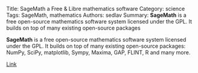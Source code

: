 Title: SageMath a Free & Libre mathematics software
Category: science
Tags: SageMath, mathematics
Authors: sedlav
Summary: **SageMath** is a free open-source mathematics software system licensed under the GPL. It builds on top of many existing open-source packages

**SageMath** is a free open-source mathematics software system licensed under the GPL. It builds on top of many existing open-source packages: NumPy, SciPy, matplotlib, Sympy, Maxima, GAP, FLINT, R and many more. 

[Link](http://www.sagemath.org/)
